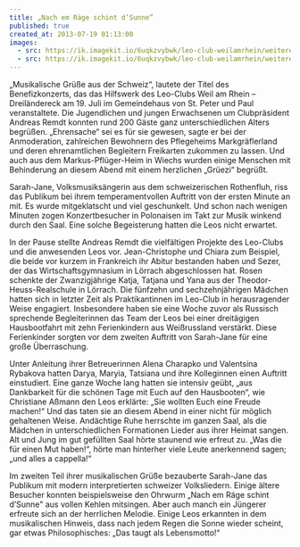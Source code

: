 ```yaml
---
title: „Nach em Räge schint d’Sunne”
published: true
created_at: 2013-07-19 01:13:00
images:
  - src: https://ik.imagekit.io/6uqkzvybwk/leo-club-weilamrhein/weitere/29-01.jpg
  - src: https://ik.imagekit.io/6uqkzvybwk/leo-club-weilamrhein/weitere/29-02.jpg
---
```


„Musikalische Grüße aus der Schweiz“, lautete der Titel des Benefizkonzerts, das das Hilfswerk des Leo-Clubs Weil am Rhein – Dreiländereck am 19. Juli im Gemeindehaus von St. Peter und Paul veranstaltete. Die Jugendlichen und jungen Erwachsenen um Clubpräsident Andreas Remdt konnten rund 200 Gäste ganz unterschiedlichen Alters begrüßen. „Ehrensache“ sei es für sie gewesen, sagte er bei der Anmoderation, zahlreichen Bewohnern des Pflegeheims Markgräflerland und deren ehrenamtlichen Begleitern Freikarten zukommen zu lassen. Und auch aus dem Markus-Pflüger-Heim in Wiechs wurden einige Menschen mit Behinderung an diesem Abend mit einem herzlichen „Grüezi“ begrüßt.

Sarah-Jane, Volksmusiksängerin aus dem schweizerischen Rothenfluh, riss das Publikum bei ihrem temperamentvollen Auftritt von der ersten Minute an mit. Es wurde mitgeklatscht und viel geschunkelt. Und schon nach wenigen Minuten zogen Konzertbesucher in Polonaisen im Takt zur Musik winkend durch den Saal. Eine solche Begeisterung hatten die Leos nicht erwartet.

In der Pause stellte Andreas Remdt die vielfältigen Projekte des Leo-Clubs und die anwesenden Leos vor. Jean-Christophe und Chiara zum Beispiel, die beide vor kurzem in Frankreich ihr Abitur bestanden haben und Sezer, der das Wirtschaftsgymnasium in Lörrach abgeschlossen hat. Rosen schenkte der Zwanzigjährige Katja, Tatjana und Yana aus der Theodor-Heuss-Realschule in Lörrach. Die fünfzehn und sechzehnjährigen Mädchen hatten sich in letzter Zeit als Praktikantinnen im Leo-Club in herausragender Weise engagiert. Insbesondere haben sie eine Woche zuvor als Russisch sprechende Begleiterinnen das Team der Leos bei einer dreitägigen Hausbootfahrt mit zehn Ferienkindern aus Weißrussland verstärkt. Diese Ferienkinder sorgten vor dem zweiten Auftritt von Sarah-Jane für eine große Überraschung.

Unter Anleitung ihrer Betreuerinnen Alena Charapko und Valentsina Rybakova hatten Darya, Maryia, Tatsiana und ihre Kolleginnen einen Auftritt einstudiert. Eine ganze Woche lang hatten sie intensiv geübt, „aus Dankbarkeit für die schönen Tage mit Euch auf den Hausbooten“, wie Christiane Aßmann den Leos erklärte: „Sie wollten Euch eine Freude machen!“ Und das taten sie an diesem Abend in einer nicht für möglich gehaltenen Weise. Andächtige Ruhe herrschte im ganzen Saal, als die Mädchen in unterschiedlichen Formationen Lieder aus ihrer Heimat sangen. Alt und Jung im gut gefüllten Saal hörte staunend wie erfreut zu. „Was die für einen Mut haben!“, hörte man hinterher viele Leute anerkennend sagen; „und alles a cappella!“

Im zweiten Teil ihrer musikalischen Grüße bezauberte Sarah-Jane das Publikum mit modern interpretierten schweizer Volksliedern. Einige ältere Besucher konnten beispielsweise den Ohrwurm „Nach em Räge schint d’Sunne" aus vollen Kehlen mitsingen. Aber auch manch ein Jüngerer erfreute sich an der herrlichen Melodie. Einige Leos erkannten in dem musikalischen Hinweis, dass nach jedem Regen die Sonne wieder scheint, gar etwas Philosophisches: „Das taugt als Lebensmotto!“
